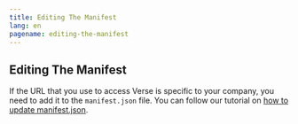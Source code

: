 ```yaml
---
title: Editing The Manifest
lang: en
pagename: editing-the-manifest
---
```


## Editing The Manifest
If the URL that you use to access Verse is specific to your company, you need to add it to the `manifest.json` file. You can follow our tutorial on [how to update manifest.json](#how-to-install).